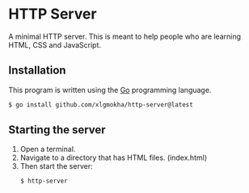 # HTTP Server

A minimal HTTP server. This is meant to help people who are learning HTML, CSS
and JavaScript.

## Installation

This program is written using the [Go](https://golang.org/) programming language.

```bash
$ go install github.com/xlgmokha/http-server@latest
```

## Starting the server

1. Open a terminal.
1. Navigate to a directory that has HTML files. (index.html)
1. Then start the server:
    ```bash
    $ http-server
    ```
